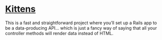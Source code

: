 # [Kittens](https://www.theodinproject.com/courses/ruby-on-rails/lessons/apis)

This is a fast and straightforward project where you’ll set up a Rails app to be a data-producing API… which is just a fancy way of saying that all your controller methods will render data instead of HTML.

